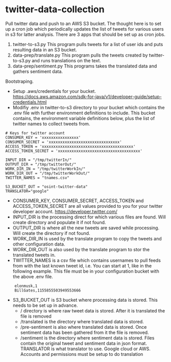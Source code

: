 # twitter-data-collection
Pull twitter data and push to an AWS S3 bucket.  The thought here is to set up a cron job which periodically updates the list of tweets for various users in s3 for latter analysis.  There are 3 apps that should be set up as cron jobs.

1.  twitter-to-s3.py  This program pulls tweets for a list of user ids and puts resulting data in an S3 bucket.
2.  data-prep/translate.py  This program pulls the tweets created by twitter-to-s3.py and runs translations on the text.
3.  data-prep/sentiment.py  This programs takes the translated data and gathers sentiment data.

Bootstraping.
- Setup .aws/credentials for your bucket.  https://docs.aws.amazon.com/sdk-for-java/v1/developer-guide/setup-credentials.html
- Modifiy .env in twitter-to-s3 directory to your bucket which contains the .env file with further environment definitions to include. This bucket contains, the environment variable definitions below, plus the list of twitter names to collect tweets from.
```
# Keys for twitter account
CONSUMER_KEY = 'xxxxxxxxxxxxxxxx'
CONSUMER_SECRET = 'xxxxxxxxxxxxxxxxxxxxxxxxxxxxxxx'
ACCESS_TOKEN = 'xxxxxxxxxxxxxxxxxxxxxxxxxxxxxxxxxxxxxxxx'
ACCESS_TOKEN_SECRET = 'xxxxxxxxxxxxxxxxxxxxxxxxxxxxxxxxxxxx'

INPUT_DIR = "/tmp/twitterIn/"
OUTPUT_DIR = "/tmp/twitterOut/"
WORK_DIR_IN = "/tmp/twitterWorkIn/"
WORK_DIR_OUT = "/tmp/twitterWorkOut/"
TWITTER_NAMES = "tnames.csv"

S3_BUCKET_OUT = "osint-twitter-data"
TRANSLATOR="google"
```
- CONSUMER_KEY, CONSUMER_SECRET, ACCESS_TOKEN and ACCESS_TOKEN_SECRET are all values provided to you for your twitter developer account.  https://developer.twitter.com/
- INPUT_DIR is the processing direct for which various files are found.  Will create directory and populate it if not found.
- OUTPUT_DIR is where all the new tweets are saved while processing. Will create the directory if not found.
- WORK_DIR_IN is used by the translate program to copy the tweets and other configuration data.
- WORK_DIR_OUT is also used by the translate program to stor the translated tweets in.
- TWITTER_NAMES is a csv file which contains usernames to pull feeds from with the last known tweet id, i.e.  You can start at 1, like in the following example.  This file must be in your configuration bucket with the above .env file.
```
    elonmusk,1
    BillGates,1155855503949553666
```
- S3_BUCKET_OUT is S3 bucket where processing data is stored.  This needs to be set up in advance.
    - / directory is where raw tweet data is stored.  After it is translated the file is removed
    - /translated is the directory where translated data is stored.
    - /pre-sentiment is also where translated data is stored.  Once sentiment data has been gathered from it the file is removed.
    - /sentiment is the directory where sentiment data is stored.  Files contain the original tweet and sentiment data in json format.
TRANSLATOR is what translator to use.  Google cloud or AWS.  Accounts and permissions must be setup to do translation

